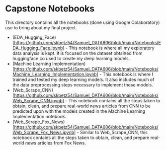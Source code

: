# **Capstone Notebooks**

This directory contains all the notebooks (done using Google Colaboratory) use to bring about my final project.


- (EDA_Hugging_Face)[https://github.com/skbetz54/Samuel_DATA606/blob/main/Notebooks/EDA_Hugging_Face.ipynb] - This notebook is where all my exploratory data analysis is kept. It is focused on the dataset obtained from huggingface.co used to create my deep learning models. 
- (Machine Learning Implementation)[https://github.com/skbetz54/Samuel_DATA606/blob/main/Notebooks/Machine_Learning_Implementation.ipynb] - This notebook is where I trained and tested my deep learning models. It also includes much of the data preprocessing steps necessary to implement these models. 
- (Web_Scrape_CNN)[https://github.com/skbetz54/Samuel_DATA606/blob/main/Notebooks/Web_Scrape_CNN.ipynb] - This notebook contains all the steps taken to obtain, clean, and prepare real-world news articles from CNN to be predicted upon with the models created in the Machine Learning Implementation notebook.
- (Web_Scrape_Fox_News)[https://github.com/skbetz54/Samuel_DATA606/blob/main/Notebooks/Web_Scrape_Fox_News.ipynb] - Similar to Web_Scrape_CNN, this notebook contains all the steps taken to obtain, clean, and prepare real-world news articles from Fox News.
